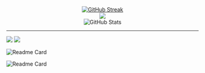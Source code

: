<div align=center>
    <a href="https://git.io/streak-stats" style="margin: auto;"><img src="https://streak-stats.demolab.com?user=AsadiAhmad&theme=dark" alt="GitHub Streak" /></a>
    <br>
    <img src="https://github-readme-stats.vercel.app/api/top-langs/?username=AsadiAhmad&theme=dark&layout=compact"/>
    <br>
    <img src="https://github-readme-stats.vercel.app/api?username=AsadiAhmad&theme=calm_pink&show_icons=true" alt="GitHub Stats" />
</div>
<hr>
<div display: flex justify-content: space-between>
    <img src="https://github-readme-stats.vercel.app/api/pin/?username=AsadiAhmad&repo=Online-Shop" />
    <img src="https://github-readme-stats.vercel.app/api/pin/?username=AsadiAhmad&repo=Simple-Signup-Nodejs" />
</div>

![Readme Card](https://github-readme-stats.vercel.app/api/pin/?username=AsadiAhmad&repo=Online-Shop)

![Readme Card](https://github-readme-stats.vercel.app/api/pin/?username=AsadiAhmad&repo=Simple-Signup-Nodejs)



